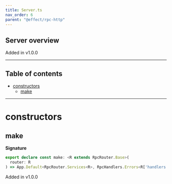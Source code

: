 ```yaml
---
title: Server.ts
nav_order: 6
parent: "@effect/rpc-http"
---
```


## Server overview

Added in v1.0.0

---

<h2 class="text-delta">Table of contents</h2>

- [constructors](#constructors)
  - [make](#make)

---

# constructors

## make

**Signature**

```ts
export declare const make: <R extends RpcRouter.Base>(
  router: R
) => App.Default<RpcRouter.Services<R>, RpcHandlers.Errors<R['handlers'], []> | ServerError.RequestError>
```

Added in v1.0.0
